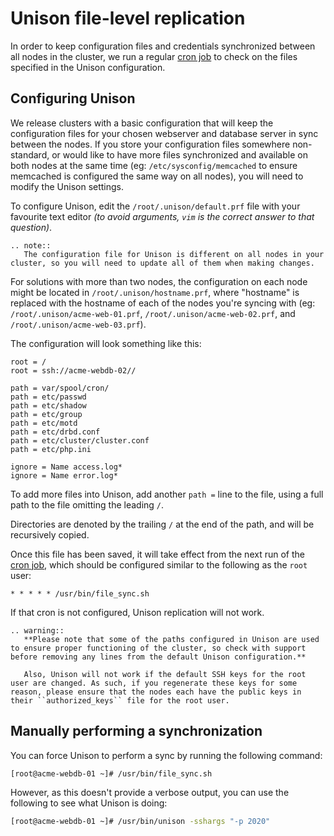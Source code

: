 # Unison file-level replication

In order to keep configuration files and credentials synchronized between all nodes in the cluster, we run a regular [cron job](/operatingsystems/linux/basics/cron.html) to check on the files specified in the Unison configuration.

## Configuring Unison

We release clusters with a basic configuration that will keep the configuration files for your chosen webserver and database server in sync between the nodes. If you store your configuration files somewhere non-standard, or would like to have more files synchronized and available on both nodes at the same time (eg: `/etc/sysconfig/memcached` to ensure memcached is configured the same way on all nodes), you will need to modify the Unison settings.

To configure Unison, edit the `/root/.unison/default.prf` file with your favourite text editor *(to avoid arguments, `vim` is the correct answer to that question)*.

```eval_rst
.. note::
   The configuration file for Unison is different on all nodes in your cluster, so you will need to update all of them when making changes.
```

For solutions with more than two nodes, the configuration on each node might be located in `/root/.unison/hostname.prf`, where "hostname" is replaced with the hostname of each of the nodes you're syncing with (eg: `/root/.unison/acme-web-01.prf`, `/root/.unison/acme-web-02.prf`, and `/root/.unison/acme-web-03.prf`).

The configuration will look something like this:

```
root = /
root = ssh://acme-webdb-02//

path = var/spool/cron/
path = etc/passwd
path = etc/shadow
path = etc/group
path = etc/motd
path = etc/drbd.conf
path = etc/cluster/cluster.conf
path = etc/php.ini

ignore = Name access.log*
ignore = Name error.log*
```

To add more files into Unison, add another `path =` line to the file, using a full path to the file omitting the leading `/`.

Directories are denoted by the trailing `/` at the end of the path, and will be recursively copied.

Once this file has been saved, it will take effect from the next run of the [cron job](/operatingsystems/linux/basics/cron.html), which should be configured similar to the following as the `root` user:

```
* * * * * /usr/bin/file_sync.sh
```

If that cron is not configured, Unison replication will not work.

```eval_rst
.. warning::
   **Please note that some of the paths configured in Unison are used to ensure proper functioning of the cluster, so check with support before removing any lines from the default Unison configuration.**

   Also, Unison will not work if the default SSH keys for the root user are changed. As such, if you regenerate these keys for some reason, please ensure that the nodes each have the public keys in their ``authorized_keys`` file for the root user.
```

## Manually performing a synchronization

You can force Unison to perform a sync by running the following command:

```bash
[root@acme-webdb-01 ~]# /usr/bin/file_sync.sh
```

However, as this doesn't provide a verbose output, you can use the following to see what Unison is doing:

```bash
[root@acme-webdb-01 ~]# /usr/bin/unison -sshargs "-p 2020"
```

